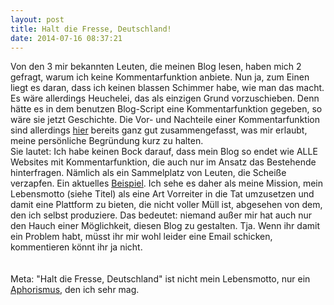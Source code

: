 ```yaml
---
layout: post
title: Halt die Fresse, Deutschland!
date: 2014-07-16 08:37:21
---
```


Von den 3 mir bekannten Leuten, die meinen Blog lesen, haben mich 2 gefragt, warum ich keine Kommentarfunktion anbiete. Nun ja, zum Einen liegt es daran, dass ich keinen blassen Schimmer habe, wie man das macht. Es wäre allerdings Heuchelei, das als einzigen Grund vorzuschieben. Denn hätte es in dem benutzen Blog-Script eine Kommentarfunktion gegeben, so wäre sie jetzt Geschichte. Die Vor- und Nachteile einer Kommentarfunktion sind allerdings [hier](http://yhaupenthal.org/1405198349.htm) bereits ganz gut zusammengefasst, was mir erlaubt, meine persönliche Begründung kurz zu halten.<br> Sie lautet: Ich habe keinen Bock darauf, dass mein Blog so endet wie ALLE Websites mit Kommentarfunktion, die auch nur im Ansatz das Bestehende hinterfragen. Nämlich als ein Sammelplatz von Leuten, die Scheiße verzapfen. Ein aktuelles [Beispiel](http://www.taz.de/Weltmeister-Party-in-Berlin/!142470/). Ich sehe es daher als meine Mission, mein Lebensmotto (siehe Titel) als eine Art Vorreiter in die Tat umzusetzen und damit eine Plattform zu bieten, die nicht voller Müll ist, abgesehen von dem, den ich selbst produziere. Das bedeutet: niemand außer mir hat auch nur den Hauch einer Möglichkeit, diesen Blog zu gestalten. Tja. Wenn ihr damit ein Problem habt, müsst ihr mir wohl leider eine Email schicken, kommentieren könnt ihr ja nicht.<br><br><br>
Meta: "Halt die Fresse, Deutschland" ist nicht mein Lebensmotto, nur ein [Aphorismus](http://de.wikipedia.org/wiki/Aphorismus), den ich sehr mag.  
